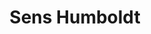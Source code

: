 ---
thumbnail: /images/brokers-and-realtors/portfolio/sens-humboldt/thumbnail.jpg
title: Sens Humboldt
credit: ATV
order: 11
---